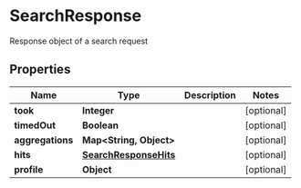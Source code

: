 

# SearchResponse

Response object of a search request
## Properties

Name | Type | Description | Notes
------------ | ------------- | ------------- | -------------
**took** | **Integer** |  |  [optional]
**timedOut** | **Boolean** |  |  [optional]
**aggregations** | **Map&lt;String, Object&gt;** |  |  [optional]
**hits** | [**SearchResponseHits**](SearchResponseHits.md) |  |  [optional]
**profile** | **Object** |  |  [optional]



